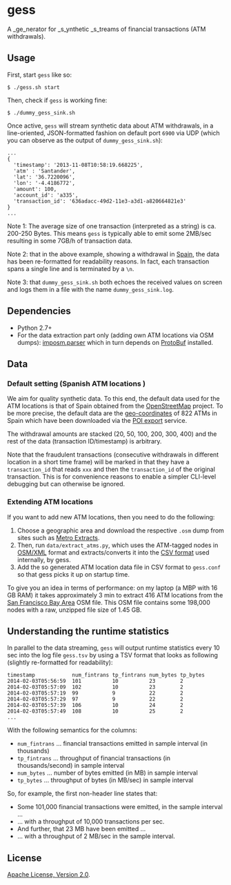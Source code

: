 # gess

A _ge_nerator for _s_ynthetic _s_treams of financial transactions (ATM withdrawals).

## Usage

First, start `gess` like so:

    $ ./gess.sh start 
  
Then, check if `gess` is working fine:

    $ ./dummy_gess_sink.sh

Once active, `gess` will stream synthetic data about ATM withdrawals, 
in a line-oriented, JSON-formatted fashion on default port `6900` via UDP 
(which you can observe as the output of `dummy_gess_sink.sh`):

    ...
    {
      'timestamp': '2013-11-08T10:58:19.668225',
      'atm' : 'Santander',
      'lat': '36.7220096',
      'lon': '-4.4186772',
      'amount': 100,
      'account_id': 'a335',
      'transaction_id': '636adacc-49d2-11e3-a3d1-a820664821e3'
    }
    ...

Note 1: The average size of one transaction (interpreted as a string) is ca. 
200-250 Bytes. This means `gess` is typically able to emit some 2MB/sec 
resulting in some 7GB/h of transaction data. 

Note 2: that in the above example,
showing a withdrawal in [Spain](https://maps.google.com/maps?q=36.7220096+-4.4186772&hl=en&sll=37.0625,-95.677068&sspn=43.037246,79.013672&t=m&z=16&iwloc=A),
the data has been re-formatted for readability reasons. In fact, each 
transaction spans a single line and is terminated by a `\n`.

Note 3: that `dummy_gess_sink.sh` both echoes the received values on screen
and logs them in a file with the name `dummy_gess_sink.log`.

## Dependencies

* Python 2.7+
* For the data extraction part only (adding own ATM locations via OSM dumps): [imposm.parser](https://pypi.python.org/pypi/imposm.parser) which in turn depends on [ProtoBuf](https://code.google.com/p/protobuf/) installed.

## Data

### Default setting (Spanish ATM locations  )

We aim for quality synthetic data. To this end, the default data used for the
ATM locations is that of Spain obtained from the [OpenStreetMap](http://openstreetmap.org) project.
To be more precise, the default data are the [geo-coordinates](data/osm-atm-garmin.csv) 
of 822 ATMs in Spain which have been downloaded via the [POI export](http://poi-osm.tucristal.es/) service.

The withdrawal amounts are stacked (20, 50, 100, 200, 300, 400) and the rest
of the data (transaction ID/timestamp) is arbitrary. 

Note that the fraudulent transactions (consecutive withdrawals in different
location in a short time frame) will be marked in that they have a 
`transaction_id` that reads `xxx` and then the `transaction_id` of the original
transaction. This is for convenience reasons to enable a simpler 
CLI-level debugging but can otherwise be ignored.

### Extending ATM locations

If you want to add new ATM locations, then you need to do the following:

1. Choose a geographic area and download the respective `.osm` dump from sites such as [Metro Extracts](http://metro.teczno.com/).
1. Then, run `data/extract_atms.py`, which uses the ATM-tagged nodes in [OSM/XML](http://wiki.openstreetmap.org/wiki/OSM_XML) format and extracts/converts it into the [CSV format](data/osm-atm-garmin.csv) used internally, by gess.
1. Add the so generated ATM location data file in CSV format to `gess.conf` so that gess picks it up on startup time.


To give you an idea in terms of performance: on my laptop (a MBP with 16 GB RAM)
it takes approximately 3 min to extract 416 ATM locations from the 
[San Francisco Bay Area](http://osm-extracted-metros.s3.amazonaws.com/sf-bay-area.osm.bz2)
OSM file. This OSM file contains some 198,000 nodes with a raw, unzipped file size of 1.45 GB.  

## Understanding the runtime statistics

In parallel to the data streaming, `gess` will output runtime statistics every
10 sec into the log file `gess.tsv` by using a TSV format that looks as 
following (slightly re-formatted for readability):

    timestamp            num_fintrans tp_fintrans num_bytes tp_bytes
    2014-02-03T05:56:59  101          10          23        2
    2014-02-03T05:57:09  102          10          23        2
    2014-02-03T05:57:19  99           9           22        2
    2014-02-03T05:57:29  97           9           22        2
    2014-02-03T05:57:39  106          10          24        2
    2014-02-03T05:57:49  108          10          25        2
    ...

With the following semantics for the columns:

*  `num_fintrans` … financial transactions emitted in sample interval (in thousands)
*  `tp_fintrans` … throughput of financial transactions (in thousands/second) in sample interval
*  `num_bytes` … number of bytes emitted (in MB) in sample interval
*  `tp_bytes` … throughput of bytes (in MB/sec) in sample interval

So, for example, the first non-header line states that:

* Some 101,000 financial transactions were emitted, in the sample interval ...
* ... with a throughput of 10,000 transactions per sec.
* And further, that 23 MB have been emitted ... 
* ... with a throughput of 2 MB/sec in the sample interval.

## License
[Apache License, Version 2.0](http://www.apache.org/licenses/LICENSE-2.0.html).